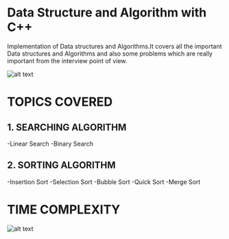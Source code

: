 # Data Structure and Algorithm with C++

Implementation of Data structures and Algorithms.It covers all the important Data structures and Algorithms and also some problems which are really important from the interview point of view.

![alt text](https://miro.medium.com/max/5442/1*KpDOKMFAgDWaGTQHL0r70g.png)

# TOPICS COVERED

## 1. SEARCHING ALGORITHM
   -Linear Search
   -Binary Search
   
## 2. SORTING ALGORITHM
   -Insertion Sort
   -Selection Sort
   -Bubble Sort
   -Quick Sort
   -Merge Sort


# TIME COMPLEXITY

![alt text](https://i.stack.imgur.com/k0Iuh.png)
